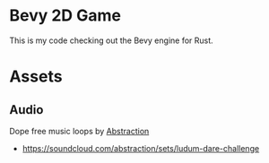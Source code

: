 # Bevy 2D Game

This is my code checking out the Bevy engine for Rust.

# Assets

## Audio

Dope free music loops by [Abstraction](https://soundcloud.com/abstraction)

- https://soundcloud.com/abstraction/sets/ludum-dare-challenge